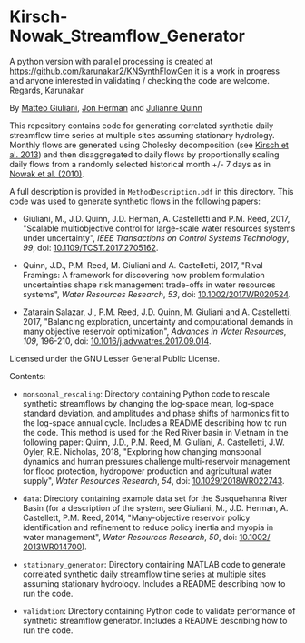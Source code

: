 # Kirsch-Nowak_Streamflow_Generator

A python version with parallel processing is created at https://github.com/karunakar2/KNSynthFlowGen
it is a work in progress and anyone interested in validating / checking the code are welcome.
Regards,
Karunakar

By [Matteo Giuliani](http://giuliani.faculty.polimi.it), [Jon Herman](http://herman.faculty.ucdavis.edu/) and [Julianne Quinn](https://www.linkedin.com/in/julianne-quinn-411a2a13)

This repository contains code for generating correlated synthetic daily streamflow time series at multiple sites assuming stationary hydrology. Monthly flows are generated using Cholesky decomposition (see [Kirsch et al. 2013](http://ascelibrary.org/doi/abs/10.1061/(ASCE)WR.1943-5452.0000287)) and then disaggregated to daily flows by proportionally scaling daily flows from a randomly selected historical month +/- 7 days as in [Nowak et al. (2010)](http://onlinelibrary.wiley.com/doi/10.1029/2009WR008530/full).

A full description is provided in `MethodDescription.pdf` in this directory. This code was used to generate synthetic flows in the following papers:  
  
* Giuliani, M., J.D. Quinn, J.D. Herman, A. Castelletti and P.M. Reed, 2017, "Scalable multiobjective control for large-scale water resources systems under uncertainty", *IEEE Transactions on Control Systems Technology*, *99*, doi: [10.1109/TCST.2017.2705162](http://ieeexplore.ieee.org/document/7959085/).
  
* Quinn, J.D., P.M. Reed, M. Giuliani and A. Castelletti, 2017, "Rival Framings: A framework for discovering how problem formulation uncertainties shape risk management trade-offs in water resources systems", *Water Resources Research*, *53*, doi: [10.1002/2017WR020524](http://onlinelibrary.wiley.com/doi/10.1002/2017WR020524/abstract).

* Zatarain Salazar, J., P.M. Reed, J.D. Quinn, M. Giuliani and A. Castelletti, 2017, "Balancing exploration, uncertainty and computational demands in many objective reservoir optimization", *Advances in Water Resources*, *109*, 196-210, doi: [10.1016/j.advwatres.2017.09.014](https://doi.org/10.1016/j.advwatres.2017.09.014).

Licensed under the GNU Lesser General Public License.

Contents:

* `monsoonal_rescaling`: Directory containing Python code to rescale synthetic streamflows by changing the log-space mean, log-space standard deviation, and amplitudes and phase shifts of harmonics fit to the log-space annual cycle. Includes a README describing how to run the code. This method is used for the Red River basin in Vietnam in the following paper: Quinn, J.D., P.M. Reed, M. Giuliani, A. Castelletti, J.W. Oyler, R.E. Nicholas, 2018, "Exploring how changing monsoonal dynamics and human pressures challenge multi-reservoir management for flood protection, hydropower production and agricultural water supply", *Water Resources Research*, *54*, doi: [10.1029/2018WR022743](https://agupubs.onlinelibrary.wiley.com/doi/10.1029/2018WR022743).

* `data`: Directory containing example data set for the Susquehanna River Basin (for a description of the system, see Giuliani, M., J.D. Herman, A. Castellett, P.M. Reed, 2014, "Many-objective reservoir policy identification and refinement to reduce policy inertia and myopia in water management", *Water Resources Research*, *50*, doi: [10.1002/ 2013WR014700](http://onlinelibrary.wiley.com/doi/10.1002/2013WR014700/full)).

* `stationary_generator`: Directory containing MATLAB code to generate correlated synthetic daily streamflow time series at multiple sites assuming stationary hydrology. Includes a README describing how to run the code.

* `validation`: Directory containing Python code to validate performance of synthetic streamflow generator. Includes a README describing how to run the code.

